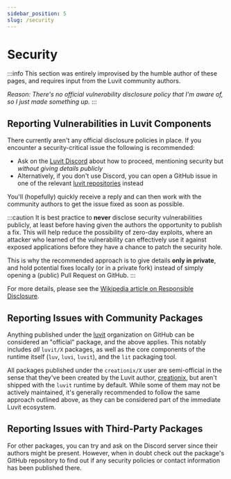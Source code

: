 ```yaml
---
sidebar_position: 5
slug: /security
---
```


# Security

:::info
This section was entirely improvised by the humble author of these pages, and requires input from the Luvit community authors.

*Reason: There's no official vulnerability disclosure policy that I'm aware of, so I just made something up.*
:::


## Reporting Vulnerabilities in Luvit Components

There currently aren't any official disclosure policies in place. If you encounter a security-critical issue the following is recommended:

* Ask on the [Luvit Discord](https://discord.gg/luvit) about how to proceed, mentioning security but *without giving details publicly*
* Alternatively, if you don't use Discord, you can open a GitHub issue in one of the relevant [luvit repositories](https://github.com/luvit/) instead

You'll (hopefully) quickly receive a reply and can then work with the community authors to get the issue fixed as soon as possible.

:::caution
It is best practice to **never** disclose security vulnerabilities publicly, at least before having given the authors the opportunity to publish a fix. This will help reduce the possibility of zero-day exploits, where an attacker who learned of the vulnerability can effectively use it against exposed applications before they have a chance to patch the security hole.

This is why the recommended approach is to give details **only in private**, and hold potential fixes locally (or in a private fork) instead of simply opening a (public) Pull Request on GitHub.
:::

For more details, please see the [Wikipedia article on Responsible Disclosure](https://en.wikipedia.org/wiki/Responsible_disclosure).

## Reporting Issues with Community Packages

Anything published under the [luvit](https://github.com/luvit) organization on GitHub can be considered an "official" package, and the above applies. This notably includes *all* ``luvit/X`` packages, as well as the core components of the runtime itself (``luv``, ``luvi``, ``luvit``), and the ``lit`` packaging tool.

All packages published under the ``creationix/X`` user are semi-official in the sense that they've been created by the Luvit author, [creationix](https://github.com/creationix), but aren't shipped with the ``luvit`` runtime by default. While some of them may not be actively maintained, it's generally recommended to follow the same approach outlined above, as they can be considered part of the immediate Luvit ecosystem.

## Reporting Issues with Third-Party Packages

For other packages, you can try and ask on the Discord server since their authors might be present. However, when in doubt check out the package's GitHub repository to find out if any security policies or contact information has been published there.
